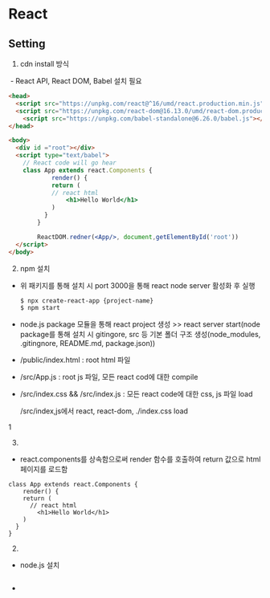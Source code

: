 # React



## Setting

1) cdn install 방식

​	- React API, React DOM, Babel 설치 필요

```html
<head>
  <script src="https://unpkg.com/react@^16/umd/react.production.min.js"></script>
  <script src="https://unpkg.com/react-dom@16.13.0/umd/react-dom.production.min.js"></script>
	<script src="https://unpkg.com/babel-standalone@6.26.0/babel.js"></script>
</head>

<body>
  <div id ="root"></div>
  <script type="text/babel">
  	// React code will go hear
  	class App extends react.Components {
			render() {
    		return (
      		// react html
    			<h1>Hello World</h1>
    		)
		  }
		}

		ReactDOM.redner(<App/>, document,getElementById('root'))
  </script>
</body>
```

2) npm 설치

- 위 패키지를 통해 설치 시 port 3000을 통해 react node server 활성화 후 실행

  ```bash
  $ npx create-react-app {project-name}
  $ npm start
  ```

- node.js package 모듈을 통해 react project 생성  >> react server start(node package를 통해 설치 시 gitingore, src 등 기본 폴더 구조 생성(node_modules, .gitingnore, README.md, package.json))

- /public/index.html : root html 파일

- /src/App.js : root js 파일, 모든 react cod에 대한 compile

- /src/index.css && /src/index.js : 모든 react code에 대한 css, js 파일 load

  /src/index,js에서 react, react-dom, ./index.css load

1

3) 





- react.components를 상속함으로써 render 함수를 호출하여 return 값으로 html 페이지를 로드함

```React
class App extends react.Components {
	render() {
    return (
      // react html
    	<h1>Hello World</h1>
    )
  }
}
```





2) 







- node.js 설치

  ```bash
  
  ```

- 

